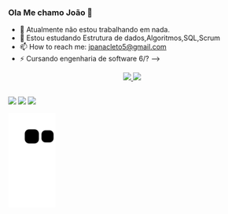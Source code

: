 ### Ola Me chamo João 👋

- 🔭 Atualmente não estou trabalhando em nada.
- 🌱 Estou estudando Estrutura de dados,Algoritmos,SQL,Scrum
- 📫 How to reach me: jpanacleto5@gmail.com
- ⚡ Cursando engenharia de software 6/?
-->

<div align="center">
  <a href="https://github.com/jpanacleto2">
  <img height="180em" src="https://github-readme-stats.vercel.app/api?username=jpanacleto2&show_icons=true&theme=dracula&include_all_commits=true&count_private=true"/>
  <img height="180em" src="https://github-readme-stats.vercel.app/api/top-langs/?username=jpanacleto2&layout=compact&langs_count=7&theme=dracula"/>
</div>


  ##

<div> 
  <a href="https://www.instagram.com/joaopedroanacleto/" target="_blank"><img src="https://img.shields.io/badge/-Instagram-%23E4405F?style=for-the-badge&logo=instagram&logoColor=white" target="_blank"></a>
  <a href = "mailto:jpanacleto5@gmail.com"><img src="https://img.shields.io/badge/-Gmail-%23333?style=for-the-badge&logo=gmail&logoColor=white" target="_blank"></a>
  <a href="https://www.linkedin.com/in/jo%C3%A3o-pedro-anacleto-ferreira-machado/" target="_blank"><img src="https://img.shields.io/badge/-LinkedIn-%230077B5?style=for-the-badge&logo=linkedin&logoColor=white" target="_blank"></a> 
 
  ![Snake animation](https://github.com/rafaballerini/rafaballerini/blob/output/github-contribution-grid-snake.svg)
 
</div>
